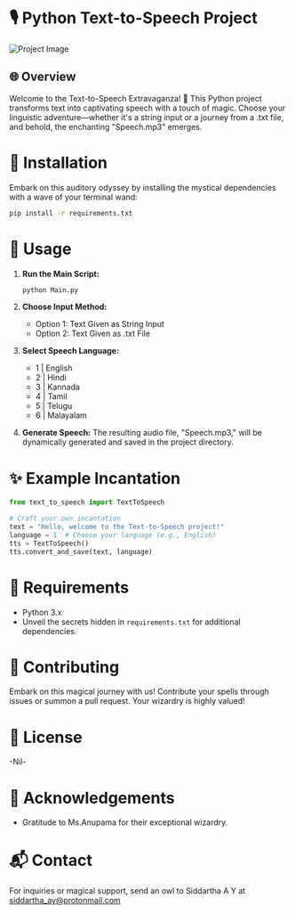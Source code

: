 # 🎙️ Python Text-to-Speech Project

![Project Image](https://www.folio3.ai/blog/wp-content/uploads/2022/03/Text-To-Speech.jpg)

## 🌐 Overview

Welcome to the Text-to-Speech Extravaganza! 🎉 This Python project transforms text into captivating speech with a touch of magic. Choose your linguistic adventure—whether it's a string input or a journey from a .txt file, and behold, the enchanting "Speech.mp3" emerges.

# 🚀 Installation

Embark on this auditory odyssey by installing the mystical dependencies with a wave of your terminal wand:

```bash
pip install -r requirements.txt
```

# 🚀 Usage

1. **Run the Main Script:**
    ```bash
    python Main.py
    ```

2. **Choose Input Method:**
   - Option 1: Text Given as String Input
   - Option 2: Text Given as .txt File

3. **Select Speech Language:**
   - 1 | English
   - 2 | Hindi
   - 3 | Kannada
   - 4 | Tamil
   - 5 | Telugu
   - 6 | Malayalam

4. **Generate Speech:**
   The resulting audio file, "Speech.mp3," will be dynamically generated and saved in the project directory.


# ✨ Example Incantation

```python
from text_to_speech import TextToSpeech

# Craft your own incantation
text = "Hello, welcome to the Text-to-Speech project!"
language = 1  # Choose your language (e.g., English)
tts = TextToSpeech()
tts.convert_and_save(text, language)
```

# 🌟 Requirements

- Python 3.x
- Unveil the secrets hidden in `requirements.txt` for additional dependencies.

# 🌈 Contributing

Embark on this magical journey with us! Contribute your spells through issues or summon a pull request. Your wizardry is highly valued!

# 📜 License

-Nil-

# 🙏 Acknowledgements

- Gratitude to Ms.Anupama for their exceptional wizardry.

# 📬 Contact

For inquiries or magical support, send an owl to Siddartha A Y at siddartha_ay@protonmail.com

